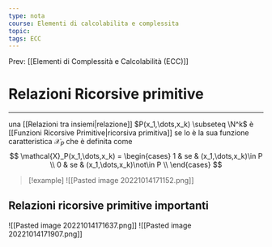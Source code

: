 ```yaml
---
type: nota
course: Elementi di calcolabilita e complessita
topic: 
tags: ECC
---
```


Prev: [[Elementi di Complessità e Calcolabilità (ECC)]]

# Relazioni Ricorsive primitive
---
una [[Relazioni tra insiemi|relazione]] $P(x_1,\dots,x_k) \subseteq \N^k$ è [[Funzioni Ricorsive Primitive|ricorsiva primitiva]] se lo è la sua funzione caratteristica $\mathcal{X}_P$ che è definita come
$$
\mathcal{X}_P(x_1,\dots,x_k) =
\begin{cases}
1 & se & (x_1,\dots,x_k)\in P \\
0 & se & (x_1,\dots,x_k)\not\in P \\
\end{cases}
$$
>[!example]
>![[Pasted image 20221014171152.png]]


## Relazioni ricorsive primitive importanti 
![[Pasted image 20221014171637.png]]
![[Pasted image 20221014171907.png]]